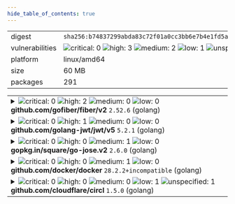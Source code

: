 ```yaml
---
hide_table_of_contents: true
---
```


<table>
<tr><td>digest</td><td><code>sha256:b74837299abda83c72f01a0cc3bb6e7b4e1fd5a2bada0bf14f0a52da4f0f1358</code></td><tr><tr><td>vulnerabilities</td><td><img alt="critical: 0" src="https://img.shields.io/badge/critical-0-lightgrey"/> <img alt="high: 3" src="https://img.shields.io/badge/high-3-e25d68"/> <img alt="medium: 2" src="https://img.shields.io/badge/medium-2-fbb552"/> <img alt="low: 1" src="https://img.shields.io/badge/low-1-fce1a9"/> <img alt="unspecified: 1" src="https://img.shields.io/badge/unspecified-1-lightgrey"/></td></tr>
<tr><td>platform</td><td>linux/amd64</td></tr>
<tr><td>size</td><td>60 MB</td></tr>
<tr><td>packages</td><td>291</td></tr>
</table>
</details></table>
</details>

<table>
<tr><td valign="top">
<details><summary><img alt="critical: 0" src="https://img.shields.io/badge/C-0-lightgrey"/> <img alt="high: 2" src="https://img.shields.io/badge/H-2-e25d68"/> <img alt="medium: 0" src="https://img.shields.io/badge/M-0-lightgrey"/> <img alt="low: 0" src="https://img.shields.io/badge/L-0-lightgrey"/> <!-- unspecified: 0 --><strong>github.com/gofiber/fiber/v2</strong> <code>2.52.6</code> (golang)</summary>

<small><code>pkg:golang/github.com/gofiber/fiber@2.52.6#v2</code></small><br/>
<a href="https://scout.docker.com/v/CVE-2025-54801?s=github&n=v2&ns=github.com%2Fgofiber%2Ffiber&t=golang&vr=%3C%3D2.52.8"><img alt="high 8.7: CVE--2025--54801" src="https://img.shields.io/badge/CVE--2025--54801-lightgrey?label=high%208.7&labelColor=e25d68"/></a> <i>Memory Allocation with Excessive Size Value</i>

<table>
<tr><td>Affected range</td><td><code>&lt;=2.52.8</code></td></tr>
<tr><td>Fixed version</td><td><code>2.52.9</code></td></tr>
<tr><td>CVSS Score</td><td><code>8.7</code></td></tr>
<tr><td>CVSS Vector</td><td><code>CVSS:4.0/AV:N/AC:L/AT:N/PR:N/UI:N/VC:N/VI:N/VA:H/SC:N/SI:N/SA:N</code></td></tr>
<tr><td>EPSS Score</td><td><code>0.060%</code></td></tr>
<tr><td>EPSS Percentile</td><td><code>19th percentile</code></td></tr>
</table>

<details><summary>Description</summary>
<blockquote>

### Description

When using Fiber's `Ctx.BodyParser` to parse form data containing a large numeric key that represents a slice index (e.g., `test.18446744073704`), the application crashes due to an out-of-bounds slice allocation in the underlying schema decoder.

The root cause is that the decoder attempts to allocate a slice of length `idx + 1` without validating whether the index is within a safe or reasonable range. If `idx` is excessively large, this leads to an integer overflow or memory exhaustion, causing a panic or crash.


### Steps to Reproduce

Create a POST request handler that accepts `x-www-form-urlencoded` data

```go
package main

import (
	"fmt"
	"net/http"

	"github.com/gofiber/fiber/v2"
)

type RequestBody struct {
	NestedContent []*struct{} `form:"test"`
}

func main() {
	app := fiber.New()

	app.Post("/", func(c *fiber.Ctx) error {
		formData := RequestBody{}
		if err := c.BodyParser(&formData); err != nil {
			fmt.Println(err)
			return c.SendStatus(http.StatusUnprocessableEntity)
		}
		return nil
	})

	fmt.Println(app.Listen(":3000"))
}

```

Run the server and send a POST request with a large numeric key in form data, such as:

```bash
curl -v -X POST localhost:3000 --data-raw 'test.18446744073704' \
  -H 'Content-Type: application/x-www-form-urlencoded'
```


### Relevant Code Snippet

Within the decoder's [decode method](https://github.com/gofiber/fiber/blob/v2.52.8/internal/schema/decoder.go#L249):

```go
idx := parts[0].index
if v.IsNil() || v.Len() < idx+1 {
    value := reflect.MakeSlice(t, idx+1, idx+1)  // <-- Panic/crash occurs here when idx is huge
    if v.Len() < idx+1 {
        reflect.Copy(value, v)
    }
    v.Set(value)
}
```

The `idx` is not validated before use, leading to unsafe slice allocation for extremely large values.

---

### Impact

- Application panic or crash on malicious or malformed input.
- Potential denial of service (DoS) via memory exhaustion or server crash.
- Lack of defensive checks in the parsing code causes instability.

</blockquote>
</details>

<a href="https://scout.docker.com/v/CVE-2025-48075?s=github&n=v2&ns=github.com%2Fgofiber%2Ffiber&t=golang&vr=%3E%3D2.52.6%2C%3C2.52.7"><img alt="high 7.7: CVE--2025--48075" src="https://img.shields.io/badge/CVE--2025--48075-lightgrey?label=high%207.7&labelColor=e25d68"/></a> <i>Improper Validation of Array Index</i>

<table>
<tr><td>Affected range</td><td><code>>=2.52.6<br/><2.52.7</code></td></tr>
<tr><td>Fixed version</td><td><code>2.52.7</code></td></tr>
<tr><td>CVSS Score</td><td><code>7.7</code></td></tr>
<tr><td>CVSS Vector</td><td><code>CVSS:4.0/AV:N/AC:L/AT:N/PR:N/UI:N/VC:N/VI:N/VA:H/SC:N/SI:N/SA:N/E:P</code></td></tr>
<tr><td>EPSS Score</td><td><code>0.081%</code></td></tr>
<tr><td>EPSS Percentile</td><td><code>25th percentile</code></td></tr>
</table>

<details><summary>Description</summary>
<blockquote>

### Summary
When using the `fiber.Ctx.BodyParser` to parse into a struct with range values, a panic occurs when trying to parse a negative range index

### Details
`fiber.Ctx.BodyParser` can map flat data to nested slices using `key[idx]value` syntax, however when idx is negative, it causes a panic instead of returning an error stating it cannot process the data. 

Since this data is user-provided, this could lead to denial of service for anyone relying on this `fiber.Ctx.BodyParser`  functionality  

### Reproducing
Take a simple GoFiberV2 server which returns a JSON encoded version of the FormData
```go
package main

import (
	"encoding/json"
	"fmt"
	"net/http"

	"github.com/gofiber/fiber/v2"
)

type RequestBody struct {
	NestedContent []*struct {
		Value string `form:"value"`
	} `form:"nested-content"`
}

func main() {
	app := fiber.New()

	app.Post("/", func(c *fiber.Ctx) error {
		formData := RequestBody{}
		if err := c.BodyParser(&formData); err != nil {
			fmt.Println(err)
			return c.SendStatus(http.StatusUnprocessableEntity)
		}
                c.Set("Content-Type", "application/json")
                s, _ := json.Marshal(formData)
                return c.SendString(string(s))
	})

	fmt.Println(app.Listen(":3000"))
}

```

**Correct Behaviour**
Send a valid request such as:
```bash
curl --location 'localhost:3000' \
--form 'nested-content[0].value="Foo"' \
--form 'nested-content[1].value="Bar"'
```
You recieve valid JSON
```json
{"NestedContent":[{"Value":"Foo"},{"Value":"Bar"}]}
```

**Crashing behaviour**
Send an invalid request such as:
```bash
curl --location 'localhost:3000' \
--form 'nested-content[-1].value="Foo"'
```
The server panics and crashes
```
panic: reflect: slice index out of range

goroutine 8 [running]:
reflect.Value.Index({0x738000?, 0xc000010858?, 0x0?}, 0x738000?)
        /usr/lib/go-1.24/src/reflect/value.go:1418 +0x167
github.com/gofiber/fiber/v2/internal/schema.(*Decoder).decode(0xc00002c570, {0x75d420?, 0xc000010858?, 0x7ff424822108?}, {0xc00001c498, 0x17}, {0xc00014e2d0, 0x2, 0x2}, {0xc00002c710, ...})
[...]
```

### Impact
Anyone using `fiber.Ctx.BodyParser` can/will have their servers crashed when an invalid payload is sent

</blockquote>
</details>
</details></td></tr>

<tr><td valign="top">
<details><summary><img alt="critical: 0" src="https://img.shields.io/badge/C-0-lightgrey"/> <img alt="high: 1" src="https://img.shields.io/badge/H-1-e25d68"/> <img alt="medium: 0" src="https://img.shields.io/badge/M-0-lightgrey"/> <img alt="low: 0" src="https://img.shields.io/badge/L-0-lightgrey"/> <!-- unspecified: 0 --><strong>github.com/golang-jwt/jwt/v5</strong> <code>5.2.1</code> (golang)</summary>

<small><code>pkg:golang/github.com/golang-jwt/jwt@5.2.1#v5</code></small><br/>
<a href="https://scout.docker.com/v/CVE-2025-30204?s=github&n=v5&ns=github.com%2Fgolang-jwt%2Fjwt&t=golang&vr=%3E%3D5.0.0-rc.1%2C%3C5.2.2"><img alt="high 8.7: CVE--2025--30204" src="https://img.shields.io/badge/CVE--2025--30204-lightgrey?label=high%208.7&labelColor=e25d68"/></a> <i>Asymmetric Resource Consumption (Amplification)</i>

<table>
<tr><td>Affected range</td><td><code>>=5.0.0-rc.1<br/><5.2.2</code></td></tr>
<tr><td>Fixed version</td><td><code>5.2.2</code></td></tr>
<tr><td>CVSS Score</td><td><code>8.7</code></td></tr>
<tr><td>CVSS Vector</td><td><code>CVSS:4.0/AV:N/AC:L/AT:N/PR:N/UI:N/VC:N/VI:N/VA:H/SC:N/SI:N/SA:N</code></td></tr>
<tr><td>EPSS Score</td><td><code>0.043%</code></td></tr>
<tr><td>EPSS Percentile</td><td><code>12th percentile</code></td></tr>
</table>

<details><summary>Description</summary>
<blockquote>

### Summary

Function [`parse.ParseUnverified`](https://github.com/golang-jwt/jwt/blob/c035977d9e11c351f4c05dfeae193923cbab49ee/parser.go#L138-L139) currently splits (via a call to [strings.Split](https://pkg.go.dev/strings#Split)) its argument (which is untrusted data) on periods.

As a result, in the face of a malicious request whose _Authorization_ header consists of `Bearer ` followed by many period characters, a call to that function incurs allocations to the tune of O(n) bytes (where n stands for the length of the function's argument), with a constant factor of about 16. Relevant weakness: [CWE-405: Asymmetric Resource Consumption (Amplification)](https://cwe.mitre.org/data/definitions/405.html)

### Details

See [`parse.ParseUnverified`](https://github.com/golang-jwt/jwt/blob/c035977d9e11c351f4c05dfeae193923cbab49ee/parser.go#L138-L139) 

### Impact

Excessive memory allocation

</blockquote>
</details>
</details></td></tr>

<tr><td valign="top">
<details><summary><img alt="critical: 0" src="https://img.shields.io/badge/C-0-lightgrey"/> <img alt="high: 0" src="https://img.shields.io/badge/H-0-lightgrey"/> <img alt="medium: 1" src="https://img.shields.io/badge/M-1-fbb552"/> <img alt="low: 0" src="https://img.shields.io/badge/L-0-lightgrey"/> <!-- unspecified: 0 --><strong>gopkg.in/square/go-jose.v2</strong> <code>2.6.0</code> (golang)</summary>

<small><code>pkg:golang/gopkg.in/square/go-jose.v2@2.6.0</code></small><br/>
<a href="https://scout.docker.com/v/CVE-2024-28180?s=github&n=go-jose.v2&ns=gopkg.in%2Fsquare&t=golang&vr=%3C%3D2.6.0"><img alt="medium 4.3: CVE--2024--28180" src="https://img.shields.io/badge/CVE--2024--28180-lightgrey?label=medium%204.3&labelColor=fbb552"/></a> <i>Improper Handling of Highly Compressed Data (Data Amplification)</i>

<table>
<tr><td>Affected range</td><td><code>&lt;=2.6.0</code></td></tr>
<tr><td>Fixed version</td><td><strong>Not Fixed</strong></td></tr>
<tr><td>CVSS Score</td><td><code>4.3</code></td></tr>
<tr><td>CVSS Vector</td><td><code>CVSS:3.1/AV:N/AC:L/PR:L/UI:N/S:U/C:N/I:N/A:L</code></td></tr>
<tr><td>EPSS Score</td><td><code>0.247%</code></td></tr>
<tr><td>EPSS Percentile</td><td><code>48th percentile</code></td></tr>
</table>

<details><summary>Description</summary>
<blockquote>

### Impact
An attacker could send a JWE containing compressed data that used large amounts of memory and CPU when decompressed by Decrypt or DecryptMulti. Those functions now return an error if the decompressed data would exceed 250kB or 10x the compressed size (whichever is larger). Thanks to Enze Wang@Alioth and Jianjun Chen@Zhongguancun Lab (@zer0yu and @chenjj) for reporting.

### Patches
The problem is fixed in the following packages and versions:
- github.com/go-jose/go-jose/v4 version 4.0.1
- github.com/go-jose/go-jose/v3 version 3.0.3
- gopkg.in/go-jose/go-jose.v2 version 2.6.3

The problem will not be fixed in the following package because the package is archived:
- gopkg.in/square/go-jose.v2

</blockquote>
</details>
</details></td></tr>

<tr><td valign="top">
<details><summary><img alt="critical: 0" src="https://img.shields.io/badge/C-0-lightgrey"/> <img alt="high: 0" src="https://img.shields.io/badge/H-0-lightgrey"/> <img alt="medium: 1" src="https://img.shields.io/badge/M-1-fbb552"/> <img alt="low: 0" src="https://img.shields.io/badge/L-0-lightgrey"/> <!-- unspecified: 0 --><strong>github.com/docker/docker</strong> <code>28.2.2+incompatible</code> (golang)</summary>

<small><code>pkg:golang/github.com/docker/docker@28.2.2%2Bincompatible</code></small><br/>
<a href="https://scout.docker.com/v/CVE-2025-54388?s=github&n=docker&ns=github.com%2Fdocker&t=golang&vr=%3E%3D28.2.0%2C%3C28.3.3"><img alt="medium 5.1: CVE--2025--54388" src="https://img.shields.io/badge/CVE--2025--54388-lightgrey?label=medium%205.1&labelColor=fbb552"/></a> <i>Missing Initialization of Resource</i>

<table>
<tr><td>Affected range</td><td><code>>=28.2.0<br/><28.3.3</code></td></tr>
<tr><td>Fixed version</td><td><code>28.3.3</code></td></tr>
<tr><td>CVSS Score</td><td><code>5.1</code></td></tr>
<tr><td>CVSS Vector</td><td><code>CVSS:4.0/AV:A/AC:L/AT:N/PR:N/UI:P/VC:L/VI:L/VA:N/SC:L/SI:L/SA:N</code></td></tr>
<tr><td>EPSS Score</td><td><code>0.005%</code></td></tr>
<tr><td>EPSS Percentile</td><td><code>0th percentile</code></td></tr>
</table>

<details><summary>Description</summary>
<blockquote>

Moby is an open source container framework developed by Docker Inc. that is distributed as Docker Engine, Mirantis Container Runtime, and various other downstream projects/products. The Moby daemon component (dockerd), which is developed as [moby/moby](https://github.com/moby/moby) is commonly referred to as Docker, or Docker Engine.

Firewalld is a daemon used by some Linux distributions to provide a dynamically managed firewall. When Firewalld is running, Docker uses its iptables backend to create rules, including rules to isolate containers in one bridge network from containers in other bridge networks.

### Impact

The iptables rules created by Docker are removed when firewalld is reloaded using, for example "firewall-cmd --reload", "killall -HUP firewalld", or "systemctl reload firewalld".

When that happens, Docker must re-create the rules. However, in affected versions of Docker, the iptables rules that prevent packets arriving on a host interface from reaching container addresses are not re-created.

Once these rules have been removed, a remote host configured with a route to a Docker bridge network can access published ports, even when those ports were only published to a loopback address. Unpublished ports remain inaccessible.

For example, following a firewalld reload on a Docker host with address `192.168.0.10` and a bridge network with subnet `172.17.0.0/16`, running the following command on another host in the local network will give it access to published ports on container addresses in that network: `ip route add 172.17.0.0/16 via 192.168.0.10`.

Containers running in networks created with `--internal` or equivalent have no access to other networks. Containers that are only connected to these networks remain isolated after a firewalld reload.

Where Docker Engine is not running in the host's network namespace, it is unaffected. Including, for example, Rootless Mode, and Docker Desktop.

### Patches

Moby releases older than 28.2.0 are not affected. A fix is available in moby release 28.3.3.

### Workarounds
After reloading firewalld, either:
- Restart the docker daemon,
- Re-create bridge networks, or
- Use rootless mode.

### References
https://firewalld.org/
https://firewalld.org/documentation/howto/reload-firewalld.html

</blockquote>
</details>
</details></td></tr>

<tr><td valign="top">
<details><summary><img alt="critical: 0" src="https://img.shields.io/badge/C-0-lightgrey"/> <img alt="high: 0" src="https://img.shields.io/badge/H-0-lightgrey"/> <img alt="medium: 0" src="https://img.shields.io/badge/M-0-lightgrey"/> <img alt="low: 1" src="https://img.shields.io/badge/L-1-fce1a9"/> <img alt="unspecified: 1" src="https://img.shields.io/badge/U-1-lightgrey"/><strong>github.com/cloudflare/circl</strong> <code>1.5.0</code> (golang)</summary>

<small><code>pkg:golang/github.com/cloudflare/circl@1.5.0</code></small><br/>
<a href="https://scout.docker.com/v/CVE-2025-8556?s=github&n=circl&ns=github.com%2Fcloudflare&t=golang&vr=%3C1.6.1"><img alt="low 3.7: CVE--2025--8556" src="https://img.shields.io/badge/CVE--2025--8556-lightgrey?label=low%203.7&labelColor=fce1a9"/></a> <i>Improper Input Validation</i>

<table>
<tr><td>Affected range</td><td><code>&lt;1.6.1</code></td></tr>
<tr><td>Fixed version</td><td><code>1.6.1</code></td></tr>
<tr><td>CVSS Score</td><td><code>3.7</code></td></tr>
<tr><td>CVSS Vector</td><td><code>CVSS:3.1/AV:N/AC:H/PR:N/UI:N/S:U/C:L/I:N/A:N</code></td></tr>
<tr><td>EPSS Score</td><td><code>0.024%</code></td></tr>
<tr><td>EPSS Percentile</td><td><code>5th percentile</code></td></tr>
</table>

<details><summary>Description</summary>
<blockquote>

### Impact
The CIRCL implementation of FourQ fails to validate user-supplied low-order points during Diffie-Hellman key exchange, potentially allowing attackers to force the identity point and compromise session security.

Moreover, there is an incorrect point validation in ScalarMult can lead to incorrect results in the isEqual function and if a point is on the curve.


### Patches
Version 1.6.1 (https://github.com/cloudflare/circl/tree/v1.6.1) mitigates the identified issues.

We acknowledge Alon Livne (Botanica Software Labs) for the reported findings.

</blockquote>
</details>

<a href="https://scout.docker.com/v/GHSA-2x5j-vhc8-9cwm?s=gitlab&n=circl&ns=github.com%2Fcloudflare&t=golang&vr=%3C1.6.1"><img alt="unspecified : GHSA--2x5j--vhc8--9cwm" src="https://img.shields.io/badge/GHSA--2x5j--vhc8--9cwm-lightgrey?label=unspecified%20&labelColor=lightgrey"/></a> <i>OWASP Top Ten 2017 Category A9 - Using Components with Known Vulnerabilities</i>

<table>
<tr><td>Affected range</td><td><code>&lt;1.6.1</code></td></tr>
<tr><td>Fixed version</td><td><code>1.6.1</code></td></tr>
</table>

<details><summary>Description</summary>
<blockquote>

The CIRCL implementation of FourQ fails to validate user-supplied low-order points during Diffie-Hellman key exchange, potentially allowing attackers to force the identity point and compromise session security.

Moreover, there is an incorrect point validation in ScalarMult can lead to incorrect results in the isEqual function and if a point is on the curve.

</blockquote>
</details>
</details></td></tr>
</table>

